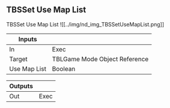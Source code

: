 ## TBSSet Use Map List
TBSSet Use Map List
![[../img/nd_img_TBSSetUseMapList.png]]

|Inputs||
|--|--|
| In | Exec |
| Target | TBLGame Mode Object Reference |
| Use Map List | Boolean |

|Outputs||
|--|--|
| Out | Exec |
